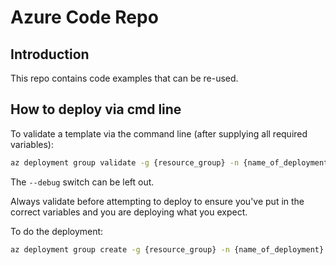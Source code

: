 # Azure Code Repo

## Introduction

This repo contains code examples that can be re-used.

## How to deploy via cmd line

To validate a template via the command line (after supplying all required variables):

```bash
az deployment group validate -g {resource_group} -n {name_of_deployment} --template-file {template}.json --parameters {parameters}.json --debug
```

The `--debug` switch can be left out. 

Always validate before attempting to deploy to ensure you've put in the correct variables and you are deploying what you expect.

To do the deployment:
```bash
az deployment group create -g {resource_group} -n {name_of_deployment} --template-file {template}.json --parameters {parameters}.json --debug
```